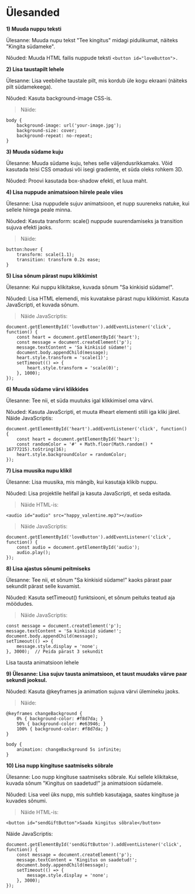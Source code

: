 # Ülesanded
**1) Muuda nuppu teksti**

Ülesanne: Muuda nupu tekst "Tee kingitus" midagi pidulikumat, näiteks "Kingita südameke".

Nõuded: Muuda HTML failis nuppude teksti ```<button id="loveButton">.```

**2) Lisa taustapilt lehele**

Ülesanne: Lisa veebilehe taustale pilt, mis kordub üle kogu ekraani (näiteks pilt südamekeega).

Nõuded: Kasuta background-image CSS-is. 
> Näide:
```
body {
    background-image: url('your-image.jpg');
    background-size: cover;
    background-repeat: no-repeat;
}
```
**3) Muuda südame kuju** 

Ülesanne: Muuda südame kuju, tehes selle väljendusrikkamaks. Võid kasutada teisi CSS omadusi või isegi gradiente, et süda oleks rohkem 3D.

Nõuded: Proovi kasutada box-shadow efekti, et luua maht.

**4) Lisa nuppude animatsioon hiirele peale viies** 

Ülesanne: Lisa nuppudele sujuv animatsioon, et nupp suureneks natuke, kui sellele hiirega peale minna.

Nõuded: Kasuta transform: scale() nuppude suurendamiseks ja transition sujuva efekti jaoks. 
> Näide:
```
button:hover {
    transform: scale(1.1);
    transition: transform 0.2s ease;
}
```
**5) Lisa sõnum pärast nupu klikkimist**

Ülesanne: Kui nuppu klikitakse, kuvada sõnum "Sa kinkisid südame!".

Nõuded: Lisa HTML elemendi, mis kuvatakse pärast nupu klikkimist. Kasuta JavaScripti, et kuvada sõnum. 
> Näide JavaScriptis:
```
document.getElementById('loveButton').addEventListener('click', function() {
    const heart = document.getElementById('heart');
    const message = document.createElement('p');
    message.textContent = 'Sa kinkisid südame!';
    document.body.appendChild(message);
    heart.style.transform = 'scale(1)';
    setTimeout(() => {
        heart.style.transform = 'scale(0)';
    }, 1000);
});
```
**6) Muuda südame värvi klikkides**

Ülesanne: Tee nii, et süda muutuks igal klikkimisel oma värvi.

Nõuded: Kasuta JavaScripti, et muuta #heart elementi stiili iga kliki järel. Näide JavaScriptis:
```
document.getElementById('heart').addEventListener('click', function() {
    const heart = document.getElementById('heart');
    const randomColor = '#' + Math.floor(Math.random() * 16777215).toString(16);
    heart.style.backgroundColor = randomColor;
});
```
**7) Lisa muusika nupu klikil**

Ülesanne: Lisa muusika, mis mängib, kui kasutaja klikib nuppu.

Nõuded: Lisa projektile helifail ja kasuta JavaScripti, et seda esitada. 
> Näide HTML-is:
```
<audio id="audio" src="happy_valentine.mp3"></audio>
```
> Näide JavaScriptis:
```
document.getElementById('loveButton').addEventListener('click', function() {
    const audio = document.getElementById('audio');
    audio.play();
});
```
**8) Lisa ajastus sõnumi peitmiseks**

Ülesanne: Tee nii, et sõnum "Sa kinkisid südame!" kaoks pärast paar sekundit pärast selle kuvamist.

Nõuded: Kasuta setTimeout() funktsiooni, et sõnum peituks teatud aja möödudes. 
>Näide JavaScriptis:
```
const message = document.createElement('p');
message.textContent = 'Sa kinkisid südame!';
document.body.appendChild(message);
setTimeout(() => {
    message.style.display = 'none';
}, 3000);  // Peida pärast 3 sekundit
```
Lisa tausta animatsioon lehele

**9) Ülesanne: Lisa sujuv tausta animatsioon, et taust muudaks värve paar sekundi jooksul.**

Nõuded: Kasuta @keyframes ja animation sujuva värvi ülemineku jaoks. 
>Näide:
```
@keyframes changeBackground {
    0% { background-color: #f8d7da; }
    50% { background-color: #e63946; }
    100% { background-color: #f8d7da; }
}

body {
    animation: changeBackground 5s infinite;
}
```
**10) Lisa nupp kingituse saatmiseks sõbrale**

Ülesanne: Loo nupp kingituse saatmiseks sõbrale. Kui sellele klikitakse, kuvada sõnum "Kingitus on saadetud!" ja animatsioon südamele.

Nõuded: Lisa veel üks nupp, mis suhtleb kasutajaga, saates kingituse ja kuvades sõnumi. 
> Näide HTML-is:

```
<button id="sendGiftButton">Saada kingitus sõbrale</button>
```
Näide JavaScriptis:
```
document.getElementById('sendGiftButton').addEventListener('click', function() {
    const message = document.createElement('p');
    message.textContent = 'Kingitus on saadetud!';
    document.body.appendChild(message);
    setTimeout(() => {
        message.style.display = 'none';
    }, 3000);
});
```
